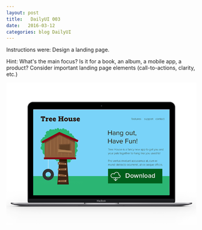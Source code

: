 ```yaml
---
layout: post
title:   DailyUI 003
date:   2016-03-12
categories: blog DailyUI
---
```

 Instructions were: Design a landing page.<!-- more -->

Hint: What's the main focus?
Is it for a book, an album, a mobile app, a product?
Consider important landing page elements
(call-to-actions, clarity, etc.)

![dailyui003](/i/dailyui003.png "DailyUI 003")
